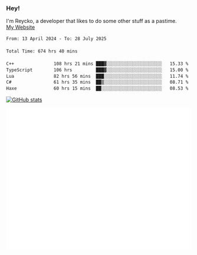 ### Hey!
I'm Reycko, a developer that likes to do some other stuff as a pastime.  
[My Website](https://reycko.root.sx)

<!--START_SECTION:wakasection-->

```txt
From: 13 April 2024 - To: 28 July 2025

Total Time: 674 hrs 40 mins

C++               108 hrs 21 mins ███▓░░░░░░░░░░░░░░░░░░░░░   15.33 %
TypeScript        106 hrs         ███▓░░░░░░░░░░░░░░░░░░░░░   15.00 %
Lua               82 hrs 56 mins  ███░░░░░░░░░░░░░░░░░░░░░░   11.74 %
C#                61 hrs 35 mins  ██▒░░░░░░░░░░░░░░░░░░░░░░   08.71 %
Haxe              60 hrs 15 mins  ██░░░░░░░░░░░░░░░░░░░░░░░   08.53 %
```

<!--END_SECTION:wakasection-->

[![GitHub stats](https://github-readme-stats.vercel.app/api?username=Reycko&show_icons=true&theme=dark&hide_title=true&count_private=true)](https://github.com/anuraghazra/github-readme-stats)

![Metrics](/github-metrics.svg)
